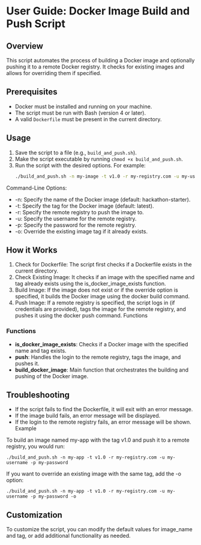 # User Guide: Docker Image Build and Push Script

## Overview

This script automates the process of building a Docker image and optionally pushing it to a remote Docker registry. It checks for existing images and allows for overriding them if specified.

## Prerequisites

- Docker must be installed and running on your machine.
- The script must be run with Bash (version 4 or later).
- A valid `Dockerfile` must be present in the current directory.

## Usage

1. Save the script to a file (e.g., `build_and_push.sh`).
2. Make the script executable by running `chmod +x build_and_push.sh`.
3. Run the script with the desired options. For example:
   ```bash
   ./build_and_push.sh -n my-image -t v1.0 -r my-registry.com -u my-username -p my-password -o
   ```

Command-Line Options:

- -n: Specify the name of the Docker image (default: hackathon-starter).
- -t: Specify the tag for the Docker image (default: latest).
- -r: Specify the remote registry to push the image to.
- -u: Specify the username for the remote registry.
- -p: Specify the password for the remote registry.
- -o: Override the existing image tag if it already exists.

## How it Works

1. Check for Dockerfile: The script first checks if a Dockerfile exists in the current directory.
2. Check Existing Image: It checks if an image with the specified name and tag already exists using the is_docker_image_exists function.
3. Build Image: If the image does not exist or if the override option is specified, it builds the Docker image using the docker build command.
4. Push Image: If a remote registry is specified, the script logs in (if credentials are provided), tags the image for the remote registry, and pushes it using the docker push command.
Functions

### Functions
- **is_docker_image_exists**: Checks if a Docker image with the specified name and tag exists.
- **push**: Handles the login to the remote registry, tags the image, and pushes it.
- **build_docker_image**: Main function that orchestrates the building and pushing of the Docker image.

## Troubleshooting

- If the script fails to find the Dockerfile, it will exit with an error message.
- If the image build fails, an error message will be displayed.
- If the login to the remote registry fails, an error message will be shown.
Example

To build an image named my-app with the tag v1.0 and push it to a remote registry, you would run:

```
./build_and_push.sh -n my-app -t v1.0 -r my-registry.com -u my-username -p my-password
```

If you want to override an existing image with the same tag, add the -o option:

```
./build_and_push.sh -n my-app -t v1.0 -r my-registry.com -u my-username -p my-password -o
```

## Customization

To customize the script, you can modify the default values for image_name and tag, or add additional functionality as needed.

